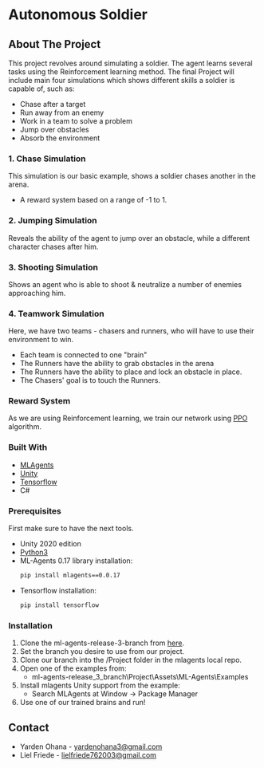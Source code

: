 # Autonomous Soldier
## About The Project

This project revolves around simulating a soldier. The agent learns several tasks using the Reinforcement learning method. 
The final Project will include main four simulations which shows different skills a soldier is capable of, such as:
* Chase after a target
* Run away from an enemy
* Work in a team to solve a problem
* Jump over obstacles
* Absorb the environment

### 1. Chase Simulation
This simulation is our basic example, shows a soldier chases another in the arena.
* A reward system based on a range of -1 to 1.

### 2. Jumping Simulation
Reveals the ability of the agent to jump over an obstacle, while a different character chases after him.

### 3. Shooting Simulation
Shows an agent who is able to shoot & neutralize a number of enemies approaching him.

### 4. Teamwork Simulation
Here, we have two teams - chasers and runners, who will have to use their environment to win. 
* Each team is connected to one "brain"
* The Runners have the ability to grab obstacles in the arena
* The Runners have the ability to place and lock an obstacle in place.
* The Chasers' goal is to touch the Runners.

### Reward System
As we are using Reinforcement learning, we train our network using [PPO](https://openai.com/blog/openai-baselines-ppo/) algorithm.

### Built With

* [MLAgents](https://github.com/Unity-Technologies/ml-agents)
* [Unity](https://unity3d.com)
* [Tensorflow](https://www.tensorflow.org/)
* C#

### Prerequisites

First make sure to have the next tools.
* Unity 2020 edition
* [Python3](https://www.python.org/downloads/)
* ML-Agents 0.17 library installation:
  ```sh
  pip install mlagents==0.0.17
  ```
* Tensorflow installation:
  ```sh
  pip install tensorflow
  ```
  
### Installation
1. Clone the ml-agents-release-3-branch from [here](https://github.com/Unity-Technologies/ml-agents).
2. Set the branch you desire to use from our project.
3. Clone our branch into the /Project folder in the mlagents local repo.
4. Open one of the examples from:
   - ml-agents-release_3_branch\Project\Assets\ML-Agents\Examples
5. Install mlagents Unity support from the example:
   - Search MLAgents at Window -> Package Manager
6. Use one of our trained brains and run!

<!-- CONTACT -->
## Contact

* Yarden Ohana - yardenohana3@gmail.com
* Liel Friede - lielfriede762003@gmail.com
